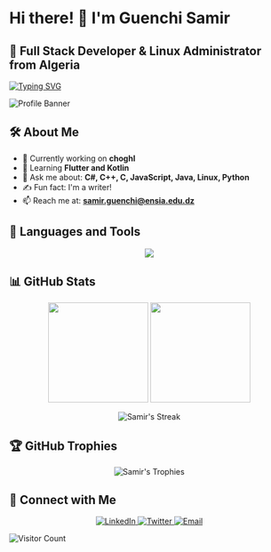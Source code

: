 # Hi there! 👋 I'm Guenchi Samir

## 🚀 Full Stack Developer & Linux Administrator from Algeria

[![Typing SVG](https://readme-typing-svg.demolab.com?font=Fira+Code&pause=1000&color=42F736&width=435&lines=Passionate+Software+Engineer;Linux+Enthusiast;Open+Source+Contributor)](https://git.io/typing-svg)

![Profile Banner](https://firebasestorage.googleapis.com/v0/b/flexi-coding.appspot.com/o/dempgi7-520f8d5f-63d4-4453-8822-dbc149ae27f8.gif?alt=media&token=91c0c7b2-93c3-4029-b011-1a8703c5730d)

## 🛠️ About Me

- 🔭 Currently working on **choghl**
- 🌱 Learning **Flutter and Kotlin**
- 💬 Ask me about: **C#, C++, C, JavaScript, Java, Linux, Python**
- ✍️ Fun fact: I'm a writer!
- 📫 Reach me at: **samir.guenchi@ensia.edu.dz**

## 🧰 Languages and Tools

<p align="center">
  <img src="https://skillicons.dev/icons?i=c,cpp,cs,java,python,js,flutter,kotlin,linux,git,angular,react,vue,mysql,pytorch,arduino,sass,css,opencv&perline=9" />
</p>

## 📊 GitHub Stats

<p align="center">
  <img height="180em" src="https://github-readme-stats.vercel.app/api?username=samir2022y&show_icons=true&theme=radical&include_all_commits=true&count_private=true"/>
  <img height="180em" src="https://github-readme-stats.vercel.app/api/top-langs/?username=samir2022y&layout=compact&langs_count=8&theme=radical"/>
</p>

<p align="center">
  <img src="https://github-readme-streak-stats.herokuapp.com/?user=samir2022y&theme=radical" alt="Samir's Streak" />
</p>

## 🏆 GitHub Trophies

<p align="center">
  <img src="https://github-profile-trophy.vercel.app/?username=samir2022y&theme=radical&column=7" alt="Samir's Trophies" />
</p>

## 📝 Connect with Me

<p align="center">
  <a href="https://linkedin.com/in/your-linkedin" target="_blank">
    <img src="https://img.shields.io/badge/LinkedIn-0077B5?style=for-the-badge&logo=linkedin&logoColor=white" alt="LinkedIn"/>
  </a>
  <a href="https://twitter.com/your-twitter" target="_blank">
    <img src="https://img.shields.io/badge/Twitter-1DA1F2?style=for-the-badge&logo=twitter&logoColor=white" alt="Twitter"/>
  </a>
  <a href="mailto:samir.guenchi@ensia.edu.dz">
    <img src="https://img.shields.io/badge/Email-D14836?style=for-the-badge&logo=gmail&logoColor=white" alt="Email"/>
  </a>
</p>

![Visitor Count](https://profile-counter.glitch.me/samir2022y/count.svg)
